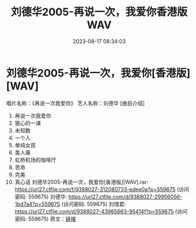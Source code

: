 ﻿---
title: 刘德华2005-再说一次，我爱你香港版WAV
date: 2023-08-17 08:34:03
categories: WAV车载音乐、镜像
tags: 华语中文
---
# 刘德华2005-再说一次，我爱你[香港版][WAV]

唱片名称：《再说一次我爱你》
艺人名称：刘德华
[曲目介绍]
1. 再说一次我爱你
2. 狠心的一课
3. 未知数
4. 一个人
5. 单纯女孩
6. 美人痛
7. 虹桥机场的咖啡厅
8. 苦命
9. 完美
10. 真心话
刘德华2005-再说一次，我爱你[香港版][WAV].rar: https://url27.ctfile.com/f/9388027-312080733-edee0a?p=559675
(访问密码: 559675)
刘德华: https://url27.ctfile.com/d/9388027-29956056-1bd7a4?p=559675
(访问密码: 559675)
刘惜君: https://url27.ctfile.com/d/9388027-43965663-95414f?p=559675
(访问密码: 559675)
原文：[链接](https://blog.sina.com.cn/s/blog_1647c7e760103135a.html)